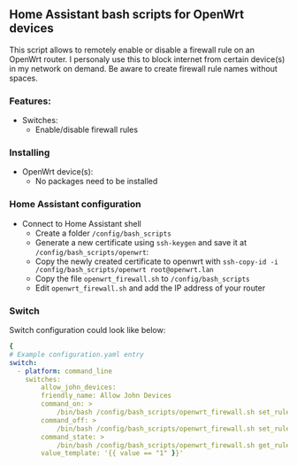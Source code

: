 ## Home Assistant bash scripts for OpenWrt devices
This script allows to remotely enable or disable a firewall rule on an OpenWrt router. I personaly use this to block internet from certain device(s) in my network on demand. Be aware to create firewall rule names without spaces.

### Features:
* Switches:
  * Enable/disable firewall rules

### Installing
* OpenWrt device(s):
  * No packages need to be installed

### Home Assistant configuration
* Connect to Home Assistant shell
  * Create a folder `/config/bash_scripts` 
  * Generate a new certificate using `ssh-keygen` and save it at `/config/bash_scripts/openwrt`:
  * Copy the newly created certificate to openwrt with `ssh-copy-id -i /config/bash_scripts/openwrt root@openwrt.lan`
  * Copy the file `openwrt_firewall.sh` to `/config/bash_scripts`
  * Edit `openwrt_firewall.sh` and add the IP address of your router

### Switch
Switch configuration could look like below:
```yaml
{
# Example configuration.yaml entry
switch:
  - platform: command_line
    switches:
        allow_john_devices:
        friendly_name: Allow John Devices
        command_on: >
            /bin/bash /config/bash_scripts/openwrt_firewall.sh set_rule_state Allow-John 1
        command_off: >
            /bin/bash /config/bash_scripts/openwrt_firewall.sh set_rule_state Allow-John 0
        command_state: >
            /bin/bash /config/bash_scripts/openwrt_firewall.sh get_rule_state Allow-John
        value_template: '{{ value == "1" }}'
```


